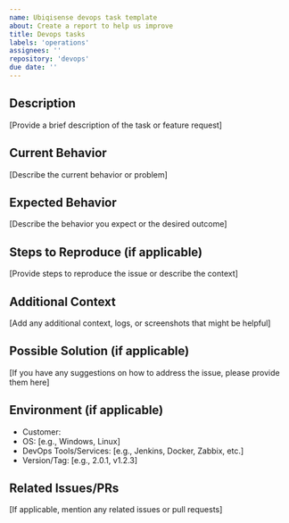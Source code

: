 ```yaml
---
name: Ubiqisense devops task template
about: Create a report to help us improve
title: Devops tasks
labels: 'operations'
assignees: ''
repository: 'devops'
due date: ''
---
```


## Description

[Provide a brief description of the task or feature request]

## Current Behavior

[Describe the current behavior or problem]

## Expected Behavior

[Describe the behavior you expect or the desired outcome]

## Steps to Reproduce (if applicable)

[Provide steps to reproduce the issue or describe the context]

## Additional Context

[Add any additional context, logs, or screenshots that might be helpful]

## Possible Solution (if applicable)

[If you have any suggestions on how to address the issue, please provide them here]

## Environment (if applicable)

- Customer:
- OS: [e.g., Windows, Linux]
- DevOps Tools/Services: [e.g., Jenkins, Docker, Zabbix, etc.]
- Version/Tag: [e.g., 2.0.1, v1.2.3]


## Related Issues/PRs

[If applicable, mention any related issues or pull requests]

